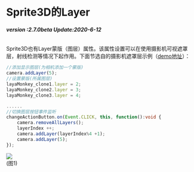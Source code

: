 # Sprite3D的Layer

###### **version :2.7.0beta   Update:2020-6-12**

Sprite3D也有Layer蒙版（图层）属性。该属性设置可以在使用摄影机可视遮罩层，射线检测等情况下起作用。下面节选自的摄影机遮罩层示例（[demo地址](https://layaair.ldc.layabox.com/demo2/?language=ch&category=3d&group=Camera&name=CameraLayer)）：

```typescript
//添加显示图层(为相机添加一个蒙版)
camera.addLayer(5);
//设置蒙版(所属图层)
layaMonkey_clone1.layer = 2;
layaMonkey_clone2.layer = 3;
layaMonkey_clone3.layer = 4;

......
//切换图层按钮事件监听
changeActionButton.on(Event.CLICK, this, function():void {
    camera.removeAllLayers();
    layerIndex ++;
    camera.addLayer(layerIndex%4 +1);
    camera.addLayer(5);
});
```

![](img/1.gif)<br>(图1)
